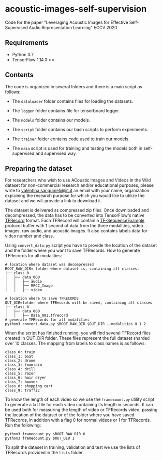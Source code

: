 # acoustic-images-self-supervision
Code for the paper "Leveraging Acoustic Images for Effective Self-Supervised Audio Representation Learning" ECCV 2020

## Requirements

- Python 3.7
- TensorFlow 1.14.0 >=

## Contents

The code is organized in several folders and there is a main script as follows:

- The `dataloader` folder contains files for loading the datasets.

- The `logger` folder contains file for tensorboard logger.

- The `models` folder contains our models.

- The `script` folder contains our bash scripts to perform experiments.

- The `trainer` folder contains code used to train our models.

- The `main` script is used for training and testing the models both in self-supervised and supervised way.

## Preparing the dataset

For researchers who wish to use ACoustic Images and Videos in the Wild dataset for non-commercial research and/or educational purposes, please write to valentina.sanguineti@iit.it an email with your name, organization explaining the research purpose for which you would like to utilize the dataset and we will provide a link to download it.

The dataset is delivered as compressed zip files.
Once downloaded and decompressed, the data has to be converted into TensorFlow's native
[TFRecord](https://www.tensorflow.org/api_docs/python/python_io#tfrecords-format-details) format. Each TFRecord
will contain a [TF-SequenceExample](https://github.com/tensorflow/tensorflow/blob/r1.4/tensorflow/core/example/example.proto)
protocol buffer with 1 second of data from the three modalities, video images, raw audio, and acoustic images.
It also contains labels data for video number and class.

Using `convert_data.py` script you have to provide the location of the
dataset and the folder where you want to save TFRecords. How to
generate TFRecords for all modalities:

```shell
# location where dataset was decompressed
ROOT_RAW_DIR= folder where dataset is, containing all classes:
├── class_0
│   ├── data_000
│   │   ├── audio
│   │   ├── MFCC_Image
│   │   ├── video

# location where to save TFRECORDS
OUT_DIR=folder where TFRecords will be saved, containing all classes 
├── class_0
│   ├── data_000
│   │   ├── Data_001.tfrecord
# generate TFRecords for all modalities
python3 convert_data.py $ROOT_RAW_DIR $OUT_DIR --modalities 0 1 2
```

When the script has finished running, you will find several TFRecord files created in OUT_DIR folder. These files represent the full dataset sharded over 10 classes. The mapping from
labels to class names is as follows:

```
class_0: train
class_1: boat
class_2: drone
class_3: fountain
class_4: drill
class_5: razor
class_6: hair dryer
class_7: hoover
class_8: shopping cart
class_9: traffic
```
To know the length of each video so we use the `framecount.py` utility script to generate a txt file for each video containing its length in seconds. It can be used both for measuring the length of video or TFRecords video, passing the location of the
dataset or of the folder where you have saved TFRecords, in addition with a flag 0 for normal videos or 1 for TFRecords. Run the following:

```shell
python3 framecount.py $ROOT_RAW_DIR 0
python3 framecount.py $OUT_DIR 1

```

To split the dataset in training, validation and test we use the lists of TFRecords provided in the `lists` folder. 



